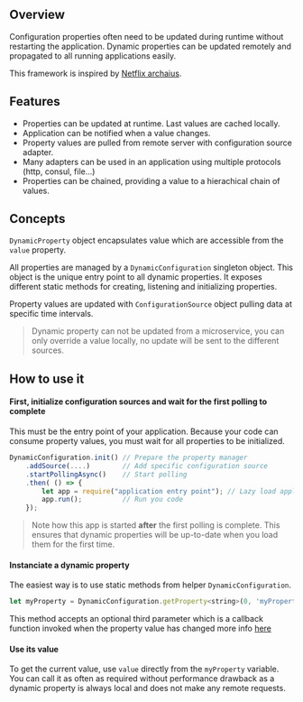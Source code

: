 ## Overview

Configuration properties often need to be updated during runtime without restarting the application. Dynamic properties
 can be updated remotely and propagated to all running applications easily.

This framework is inspired by [Netflix archaius](http://github.com/netflix/archaius).


## Features

* Properties can be updated at runtime. Last values are cached locally.
* Application can be notified when a value changes.
* Property values are pulled from remote server with configuration source adapter.
* Many adapters can be used in an application using multiple protocols (http, consul, file...)
* Properties can be chained, providing a value to a hierachical chain of values.

## Concepts

`DynamicProperty` object encapsulates value which are accessible from the `value` property.

All properties are managed by a `DynamicConfiguration` singleton object.
This object is the unique entry point to all dynamic properties.
It exposes different static methods for creating, listening and initializing properties.

Property values are updated with `ConfigurationSource` object pulling data at specific time intervals.

> Dynamic property can not be updated from a microservice, you can only override a value locally, no update
will be sent to the different sources.

## How to use it

#### First, initialize configuration sources and wait for the first polling to complete

This must be the entry point of your application.
Because your code can consume property values, you must wait for all properties to be initialized.

``` js
DynamicConfiguration.init() // Prepare the property manager
    .addSource(....)        // Add specific configuration source
    .startPollingAsync()    // Start polling
    .then( () => {
        let app = require("application entry point"); // Lazy load application code
        app.run();          // Run you code
    });
```

> Note how this app is started **after** the first polling is complete.
This ensures that dynamic properties will be up-to-date when you load them for the first time.

#### Instanciate a dynamic property

The easiest way is to use static methods from helper `DynamicConfiguration`.

```js
let myProperty = DynamicConfiguration.getProperty<string>(0, 'myProperty');
```

This method accepts an optional third parameter which is a callback function invoked when the property value has changed more info [here](configurations/properties)

#### Use its value

To get the current value, use `value` directly from the `myProperty` variable. You can call it as often as required without performance drawback as a dynamic property is always local and does not make any remote requests.

